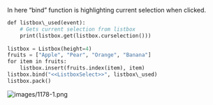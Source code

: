


  
In here “bind” function is highlighting current selection when clicked.  
  

```python
def listbox\_used(event):  
    # Gets current selection from listbox  
    print(listbox.get(listbox.curselection()))  
  
listbox = Listbox(height=4)  
fruits = ["Apple", "Pear", "Orange", "Banana"]  
for item in fruits:  
    listbox.insert(fruits.index(item), item)  
listbox.bind("<<ListboxSelect>>", listbox\_used)  
listbox.pack()
```
  
  
![images/1178-1.png](images/1178-1.png)